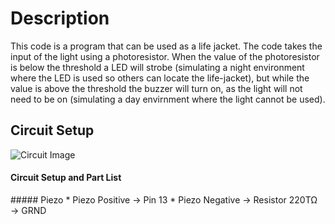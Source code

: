 # Description
This code is a program that can be used as a life jacket. The code takes the input of the light using a photoresistor. When the value of the photoresistor is below the threshold a
LED will strobe (simulating a night environment where the LED is used so others can locate the life-jacket), but while the value is above the threshold the buzzer will turn on, as the light 
will not need to be on (simulating a day envirnment where the light cannot be used).

## Circuit Setup

![Circuit Image](https://i.ibb.co/CQGS1GS/Arduino2.png)
#### Circuit Setup and Part List
<to be added>
##### Piezo
* Piezo Positive &#8594; Pin 13
* Piezo Negative &#8594; Resistor 220ΤΩ &#8594; GRND
